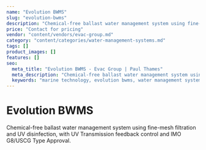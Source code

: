 ```yaml
---
name: "Evolution BWMS"
slug: "evolution-bwms"
description: "Chemical-free ballast water management system using fine-mesh filtration and UV disinfection, with UV Transmission feedback control and IMO G8/USCG Type Approval."
price: "Contact for pricing"
vendor: "content/vendors/evac-group.md"
category: "content/categories/water-management-systems.md"
tags: []
product_images: []
features: []
seo:
  meta_title: "Evolution BWMS - Evac Group | Paul Thames"
  meta_description: "Chemical-free ballast water management system using fine-mesh filtration and UV disinfection, with UV Transmission feedback control and IMO G8/USCG Ty"
  keywords: "marine technology, evolution bwms, water management systems"
---
```


# Evolution BWMS

Chemical-free ballast water management system using fine-mesh filtration and UV disinfection, with UV Transmission feedback control and IMO G8/USCG Type Approval.


